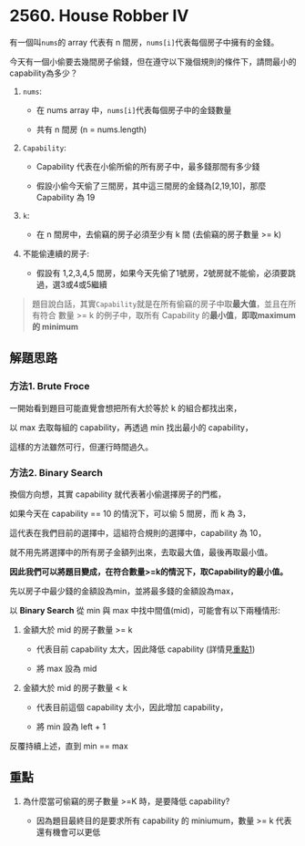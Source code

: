 # 2560. House Robber IV
有一個叫`nums`的 array 代表有 n 間房，`nums[i]`代表每個房子中擁有的金錢。

今天有一個小偷要去幾間房子偷錢，但在遵守以下幾個規則的條件下，請問最小的capability為多少？
  1. `nums`:
     
     -  在 nums array 中，`nums[i]`代表每個房子中的金錢數量
     
     -  共有 n 間房 (n = nums.length)
       
  2. `Capability`:
     
     -  Capability 代表在小偷所偷的所有房子中，最多錢那間有多少錢
     
     -  假設小偷今天偷了三間房，其中這三間房的金錢為[2,19,10]，那麼 Capability 為 19
      
  3. `k`:
     
     -  在 n 間房中，去偷竊的房子必須至少有 k 間 (去偷竊的房子數量 >= k)
       
  4. 不能偷連續的房子:

     -  假設有 1,2,3,4,5 間房，如果今天先偷了1號房，2號房就不能偷，必須要跳過，選3或4或5繼續
       
> 題目說白話，其實`Capability`就是在所有偷竊的房子中取**最大值**，並且在所有符合 數量 >= k 的例子中，取所有 Capability 的**最小值**，**即取maximum 的 minimum**

## 解題思路
### 方法1. Brute Froce
一開始看到題目可能直覺會想把所有大於等於 k 的組合都找出來，

以 max 去取每組的 capability，再透過 min 找出最小的 capability，

這樣的方法雖然可行，但運行時間過久。

### 方法2. Binary Search

換個方向想，其實 capability 就代表著小偷選擇房子的門檻，

如果今天在 capability == 10 的情況下，可以偷 5 間房，而 k 為 3，

這代表在我們目前的選擇中，這組符合規則的選擇中，capability 為 10，

就不用先將選擇中的所有房子金額列出來，去取最大值，最後再取最小值。

**因此我們可以將題目變成，在符合數量>=k的情況下，取Capability的最小值。**

先以房子中最少錢的金額設為min，並將最多錢的金額設為max，

以 **Binary Search** 從 min 與 max 中找中間值(mid)，可能會有以下兩種情形:
1. 金額大於 mid 的房子數量 >= k
   
   -  代表目前 capability 太大，因此降低 capability (詳情見[重點1](#point1))

   -  將 max 設為 mid

2. 金額大於 mid 的房子數量 < k

   -  代表目前這個 capability 太小，因此增加 capability，

   -  將 min 設為 left + 1

反覆持續上述，直到 min == max

## 重點
<a id="point1"></a>
1. 為什麼當可偷竊的房子數量 >=K 時，是要降低 capability?

    * 因為題目最終目的是要求所有 capability 的 miniumum，數量 >= k 代表還有機會可以更低
